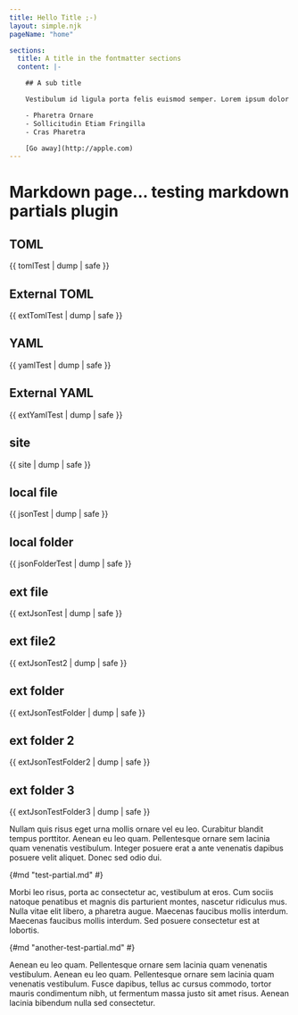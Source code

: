 ```yaml
---
title: Hello Title ;-)
layout: simple.njk
pageName: "home"

sections:
  title: A title in the fontmatter sections
  content: |-

    ## A sub title

    Vestibulum id ligula porta felis euismod semper. Lorem ipsum dolor sit amet, consectetur adipiscing elit.

    - Pharetra Ornare
    - Sollicitudin Etiam Fringilla
    - Cras Pharetra

    [Go away](http://apple.com)
---
```


# Markdown page... testing markdown partials plugin

## TOML
{{ tomlTest | dump | safe }}
## External TOML
{{ extTomlTest | dump | safe }}
## YAML
{{ yamlTest | dump | safe }}
## External YAML
{{ extYamlTest | dump | safe }}
## site
{{ site | dump | safe }}
## local file
{{ jsonTest | dump | safe }}
## local folder
{{ jsonFolderTest | dump | safe }}
## ext file
{{ extJsonTest | dump | safe }}
## ext file2
{{ extJsonTest2 | dump | safe }}
## ext folder
{{ extJsonTestFolder | dump | safe }}
## ext folder 2
{{ extJsonTestFolder2 | dump | safe }}
## ext folder 3
{{ extJsonTestFolder3 | dump | safe }}

Nullam quis risus eget urna mollis ornare vel eu leo. Curabitur blandit tempus porttitor. Aenean eu leo quam. Pellentesque ornare sem lacinia quam venenatis vestibulum. Integer posuere erat a ante venenatis dapibus posuere velit aliquet. Donec sed odio dui.

{#md "test-partial.md" #}

Morbi leo risus, porta ac consectetur ac, vestibulum at eros. Cum sociis natoque penatibus et magnis dis parturient montes, nascetur ridiculus mus. Nulla vitae elit libero, a pharetra augue. Maecenas faucibus mollis interdum. Maecenas faucibus mollis interdum. Sed posuere consectetur est at lobortis.

{#md "another-test-partial.md" #}

Aenean eu leo quam. Pellentesque ornare sem lacinia quam venenatis vestibulum. Aenean eu leo quam. Pellentesque ornare sem lacinia quam venenatis vestibulum. Fusce dapibus, tellus ac cursus commodo, tortor mauris condimentum nibh, ut fermentum massa justo sit amet risus. Aenean lacinia bibendum nulla sed consectetur.